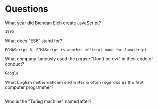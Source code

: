 # Questions

What year did Brendan Eich create JavaScript?

```
1995
```

What does "ES6" stand for?

```
ECMAScript 6; ECMAScript is another official name for Javascript
```

What company famously used the phrase "Don't be evil" in their code of conduct?

```
Google
```

What English mathematician and writer is often regarded as the first computer programmer?

```

```

Who is the "Turing machine" named after?

```

```

